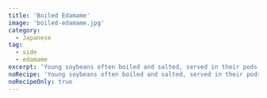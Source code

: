 ```yaml
---
title: 'Boiled Edamame'
image: 'boiled-edamame.jpg'
category:
  - Japanese
tag:
  - side
  - edamame
excerpt: 'Young soybeans often boiled and salted, served in their pods.'
noRecipe: 'Young soybeans often boiled and salted, served in their pods.'
noRecipeOnly: true
---
```

